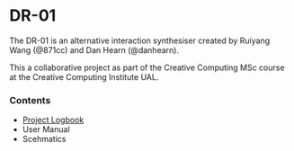 # DR-01
<p>The DR-01 is an alternative interaction synthesiser created by Ruiyang Wang (@871cc)  and Dan Hearn (@danhearn). </p>
<p>This a collaborative project as part of the Creative Computing MSc course at the Creative Computing Institute UAL.</p>

<h3>Contents</h3>
<ul>
  <li><a href="https://github.com/danhearn/DR-01/wiki/Logbook">Project Logbook</a></li>
  <li><a>User Manual</a></li>
  <li><a>Scehmatics</a></li>
</ul>
